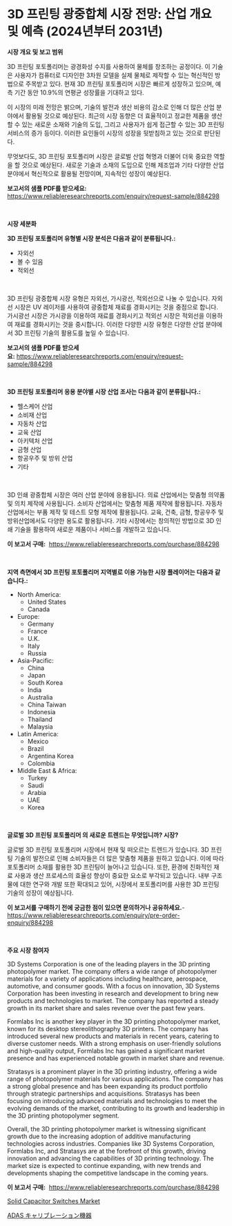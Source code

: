 <p><h1>3D 프린팅 광중합체 시장 전망: 산업 개요 및 예측 (2024년부터 2031년)</h1></p><p><strong>시장 개요 및 보고 범위</strong></p>
<p><p>3D 프린팅 포토폴리머는 광경화성 수지를 사용하여 물체를 창조하는 공정이다. 이 기술은 사용자가 컴퓨터로 디자인한 3차원 모델을 실제 물체로 제작할 수 있는 혁신적인 방법으로 주목받고 있다. 현재 3D 프린팅 포토폴리머 시장은 빠르게 성장하고 있으며, 예측 기간 동안 10.9%의 연평균 성장률을 기대하고 있다. </p><p>이 시장의 미래 전망은 밝으며, 기술의 발전과 생산 비용의 감소로 인해 더 많은 산업 분야에서 활용될 것으로 예상된다. 최근의 시장 동향은 더 효율적이고 정교한 제품을 생산할 수 있는 새로운 소재와 기술의 도입, 그리고 사용자가 쉽게 접근할 수 있는 3D 프린팅 서비스의 증가 등이다. 이러한 요인들이 시장의 성장을 뒷받침하고 있는 것으로 판단된다.</p><p>무엇보다도, 3D 프린팅 포토폴리머 시장은 글로벌 산업 혁명과 더불어 더욱 중요한 역할을 할 것으로 예상된다. 새로운 기술과 소재의 도입으로 인해 제조업과 기타 다양한 산업 분야에서 혁신적으로 활용될 전망이며, 지속적인 성장이 예상된다.</p></p>
<p><strong>보고서의 샘플 PDF를 받으세요:</strong> <a href="https://www.reliableresearchreports.com/enquiry/request-sample/884298">https://www.reliableresearchreports.com/enquiry/request-sample/884298</a></p>
<p>&nbsp;</p>
<p><strong>시장 세분화</strong></p>
<p><strong>3D 프린팅 포토폴리머 유형별 시장 분석은 다음과 같이 분류됩니다.:</strong></p>
<p><ul><li>자외선</li><li>볼 수 있음</li><li>적외선</li></ul></p>
<p>&nbsp;</p>
<p><p>3D 프린팅 광중합체 시장 유형은 자외선, 가시광선, 적외선으로 나눌 수 있습니다. 자외선 시장은 UV 레이저를 사용하여 광중합체 재료를 경화시키는 것을 중점으로 합니다. 가시광선 시장은 가시광을 이용하여 재료를 경화시키고 적외선 시장은 적외선을 이용하여 재료를 경화시키는 것을 중시합니다. 이러한 다양한 시장 유형은 다양한 산업 분야에서 3D 프린팅 기술의 활용도를 높일 수 있습니다.</p></p>
<p><strong>보고서의 샘플 PDF를 받으세요:</strong>&nbsp;<a href="https://www.reliableresearchreports.com/enquiry/request-sample/884298">https://www.reliableresearchreports.com/enquiry/request-sample/884298</a></p>
<p>&nbsp;</p>
<p><strong> 3D 프린팅 포토폴리머 응용 분야별 시장 산업 조사는 다음과 같이 분류됩니다.:</strong></p>
<p><ul><li>헬스케어 산업</li><li>소비재 산업</li><li>자동차 산업</li><li>교육 산업</li><li>아키텍처 산업</li><li>금형 산업</li><li>항공우주 및 방위 산업</li><li>기타</li></ul></p>
<p>&nbsp;</p>
<p><p>3D 인쇄 광중합체 시장은 여러 산업 분야에 응용됩니다. 의료 산업에서는 맞춤형 의약품 및 의치 제작에 사용됩니다. 소비자 산업에서는 맞춤형 제품 제작에 활용됩니다. 자동차 산업에서는 부품 제작 및 테스트 모형 제작에 활용됩니다. 교육, 건축, 금형, 항공우주 및 방위산업에서도 다양한 용도로 활용됩니다. 기타 시장에서는 창의적인 방법으로 3D 인쇄 기술을 활용하여 새로운 제품이나 서비스를 개발하고 있습니다.</p></p>
<p><strong>이 보고서 구매:</strong>&nbsp; <a href="https://www.reliableresearchreports.com/purchase/884298">https://www.reliableresearchreports.com/purchase/884298</a></p>
<p>&nbsp;</p>
<p><strong>지역 측면에서 3D 프린팅 포토폴리머 지역별로 이용 가능한 시장 플레이어는 다음과 같습니다.:</strong></p>
<p><ul>
    <li>
        North America:
        <ul>
            <li>United States</li>
            <li>Canada</li>
        </ul>
    </li>
    <li>
        Europe:
        <ul>
            <li>Germany</li>
            <li>France</li>
            <li>U.K.</li>
            <li>Italy</li>
            <li>Russia</li>
        </ul>
    </li>
    <li>
        Asia-Pacific:
        <ul>
            <li>China</li>
            <li>Japan</li>
            <li>South Korea</li>
            <li>India</li>
            <li>Australia</li>
            <li>China Taiwan</li>
            <li>Indonesia</li>
            <li>Thailand</li>
            <li>Malaysia</li>
        </ul>
    </li>
    <li>
        Latin America:
        <ul>
            <li>Mexico</li>
            <li>Brazil</li>
            <li>Argentina Korea</li>
            <li>Colombia</li>
        </ul>
    </li>
    <li>
        Middle East & Africa:
        <ul>
            <li>Turkey</li>
            <li>Saudi</li>
            <li>Arabia</li>
            <li>UAE</li>
            <li>Korea</li>
        </ul>
    </li>
    </ul></p>
<p>&nbsp;</p>
<p><strong>글로벌 3D 프린팅 포토폴리머 의 새로운 트렌드는 무엇입니까? 시장?</strong></p>
<p><p>글로벌 3D 프린팅 포토폴리머 시장에서 현재 및 떠오르는 트렌드가 있습니다. 3D 프린팅 기술의 발전으로 인해 소비자들은 더 많은 맞춤형 제품을 원하고 있습니다. 이에 따라 포토폴리머 소재를 활용한 3D 프린팅이 늘어나고 있습니다. 또한, 환경에 친화적인 재료 사용과 생산 프로세스의 효율성 향상이 중요한 요소로 부각되고 있습니다. 내부 구조물에 대한 연구와 개발 또한 확대되고 있어, 시장에서 포토폴리머를 사용한 3D 프린팅 기술의 성장이 예상됩니다.</p></p>
<p><strong>이 보고서를 구매하기 전에 궁금한 점이 있으면 문의하거나 공유하세요.</strong>- <a href="https://www.reliableresearchreports.com/enquiry/pre-order-enquiry/884298">https://www.reliableresearchreports.com/enquiry/pre-order-enquiry/884298</a></p>
<p>&nbsp;</p>
<p><strong>주요 시장 참여자</strong></p>
<p><p>3D Systems Corporation is one of the leading players in the 3D printing photopolymer market. The company offers a wide range of photopolymer materials for a variety of applications including healthcare, aerospace, automotive, and consumer goods. With a focus on innovation, 3D Systems Corporation has been investing in research and development to bring new products and technologies to market. The company has reported a steady growth in its market share and sales revenue over the past few years.</p><p>Formlabs Inc is another key player in the 3D printing photopolymer market, known for its desktop stereolithography 3D printers. The company has introduced several new products and materials in recent years, catering to diverse customer needs. With a strong emphasis on user-friendly solutions and high-quality output, Formlabs Inc has gained a significant market presence and has experienced notable growth in market share and revenue.</p><p>Stratasys is a prominent player in the 3D printing industry, offering a wide range of photopolymer materials for various applications. The company has a strong global presence and has been expanding its product portfolio through strategic partnerships and acquisitions. Stratasys has been focusing on introducing advanced materials and technologies to meet the evolving demands of the market, contributing to its growth and leadership in the 3D printing photopolymer segment.</p><p>Overall, the 3D printing photopolymer market is witnessing significant growth due to the increasing adoption of additive manufacturing technologies across industries. Companies like 3D Systems Corporation, Formlabs Inc, and Stratasys are at the forefront of this growth, driving innovation and advancing the capabilities of 3D printing technology. The market size is expected to continue expanding, with new trends and developments shaping the competitive landscape in the coming years.</p></p>
<p><strong>이 보고서 구매:</strong>&nbsp;&nbsp;<a href="https://www.reliableresearchreports.com/purchase/884298">https://www.reliableresearchreports.com/purchase/884298</a></p>
<p><p><a href="https://iodized-pantydraco-05c.notion.site/Solid-Capacitor-Switches-Market-Offers-Provide-Insightful-Data-for-the-Time-Period-from-2024-to-2031-1f98079b6dd84cf3b4cd1d37b78813b7">Solid Capacitor Switches Market</a></p><p><a href="https://medium.com/@verniebarton2023/adas-%E5%85%88%E9%80%B2%E9%81%8B%E8%BB%A2%E6%94%AF%E6%8F%B4%E3%82%B7%E3%82%B9%E3%83%86%E3%83%A0-%E3%81%AE%E3%82%AD%E3%83%A3%E3%83%AA%E3%83%96%E3%83%AC%E3%83%BC%E3%82%B7%E3%83%A7%E3%83%B3%E8%A3%85%E7%BD%AE%E5%B8%82%E5%A0%B4%E3%81%AB%E3%81%A4%E3%81%84%E3%81%A6%E3%81%AE%E5%88%86%E6%9E%90%E3%81%A8-2024%E5%B9%B4%E3%81%8B%E3%82%892031%E5%B9%B4%E3%81%BE%E3%81%A7%E3%81%AE%E6%9C%9F%E9%96%93%E3%81%AB%E4%BA%88%E6%B8%AC%E3%81%95%E3%82%8C%E3%82%8B%E8%A6%8F%E6%A8%A1%E3%81%AB%E3%81%A4%E3%81%84%E3%81%A6-b7a3eab9c3d0">ADAS キャリブレーション機器</a></p></p>
